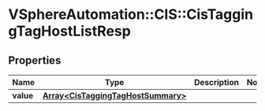# VSphereAutomation::CIS::CisTaggingTagHostListResp

## Properties
Name | Type | Description | Notes
------------ | ------------- | ------------- | -------------
**value** | [**Array&lt;CisTaggingTagHostSummary&gt;**](CisTaggingTagHostSummary.md) |  | 


